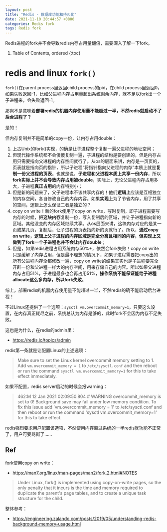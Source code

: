 ```yaml
---
layout: post
title: "Redis - 数据库功能和持久化"
date: 2021-11-10 20:44:57 +0800
categories: Redis fork 
tags: Redis fork
---
```


Redis进程的fork并不会导致redis内存占用量翻倍，需要深入了解一下fork。

1. Table of Contents, ordered
{:toc}

# redis and linux `fork()`
`fork()`在parent process里返回child process的pid，在child process里返回0，如果失败返回-1，比如父进程内存占用量超出系统剩余内存，就不足以fork出一个子进程来，会失败返回-1。

那岂不是意味着**部署redis的机器内存使用量不能超过一半，不然redis就启动不了后台进程了？**

是的！

但内存复制并不是简单的copy一份，让内存占用double：
1. 上古Unix的fork()实现，的确是让子进程整个复制一遍父进程的地址空间；
2. 但现代操作系统都不会傻傻复制一遍，子进程的结构是要创建的，但是内存占用只需要指向父进程的内存空间就行了。从os的层面来讲，内存是一页页的，页表就是指向页的指针，所以子进程“将指针指向父进程的内存”本质上就是**复制一份父进程的页表**。也就是说，**子进程和父进程本质上共享一份内存**，所以**fork实际上并不会导致内存占用被double**，实际上，无论父进程内存占用多大，子进程**真正占用**的内存特别小；
3. 但是新的问题来了，父子进程本不该共享内存的！他们**逻辑上**应该是互相独立的内存空间，各自修改自己的内存内容。如果**实现上**为了节省内存，用了共享的空间，逻辑上怎么保证二者是独立的？
4. copy on write！新的fork使用了copy on write，写时复制，即子进程需要写内存的时候，把**这块内存**复制一份，写入复制后的区域，并让子进程指向新的区域。其他没变的内存区域继续共享。从os层面来讲，这块内存对应的是某一页或某几页，复制后，让子进程的页表指向新的页就行了。所以，**通过copy on write，逻辑上父子进程的内存区域是完全分离且相同的内容，但实现上又做到了fork一个子进程也并不会让内存double**；
5. 但是，如果redis进程占用系统内存50%+，依然会fork失败！copy on write只是缓解了内存占用，但是最不理想的情况下，如果子进程需要把copy出的所有父进程内存全都修改一遍，copy on write的结果其实也是子进程要完全开辟一份和父进程一样大的内存空间，用来存储自己的内容。所以如果父进程内存占用51%，子进程最多也会再占用51%，**操作系统不能保证能给子进程allocate这么多内存，所以fork失败**。

综上，部署redis的机器内存使用量不能超过一半，不然redis的确不能启动后台进程！

不过Linux还提供了一个选项：`sysctl vm.overcommit_memory=1`，只要这么设置，在内存真正耗尽之前，系统总认为内存是够的，此时fork不会因为内存不足失败。

这也是为什么，在redis的admin里：
- https://redis.io/topics/admin

redis第一条就是让配置Linux的上述选项：
> Make sure to set the Linux kernel overcommit memory setting to 1. Add `vm.overcommit_memory = 1` to `/etc/sysctl.conf` and then reboot or run the command `sysctl vm.overcommit_memory=1` for this to take effect immediately.

如果不配置，redis server启动的时候会报warning：
> 462:M 12 Jan 2021 02:09:50.804 # WARNING overcommit_memory is set to 0! Background save may fail under low memory condition. To fix this issue add 'vm.overcommit_memory = 1' to /etc/sysctl.conf and then reboot or run the command 'sysctl vm.overcommit_memory=1' for this to take effect.

redis强烈要求用户配置该选项，不然使用内存超过系统的一半redis就功能不正常了，用户可要骂街了……

## Ref
fork使用copy on write：
- https://man7.org/linux/man-pages/man2/fork.2.html#NOTES

> Under Linux, fork() is implemented using copy-on-write pages, so
       the only penalty that it incurs is the time and memory required
       to duplicate the parent's page tables, and to create a unique
       task structure for the child.

整体参考：
- https://engineering.zalando.com/posts/2019/05/understanding-redis-background-memory-usage.html
